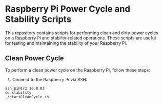 # Raspberry Pi Power Cycle and Stability Scripts

This repository contains scripts for performing clean and dirty power cycles on a Raspberry Pi and stability-related operations. These scripts are useful for testing and maintaining the stability of your Raspberry Pi.

## Clean Power Cycle

To perform a clean power cycle on the Raspberry Pi, follow these steps:

1. Connect to the Raspberry Pi via SSH:

 ```
ssh pi@172.16.8.83
cd stability 
./startCleanCycle.sh
  ```
